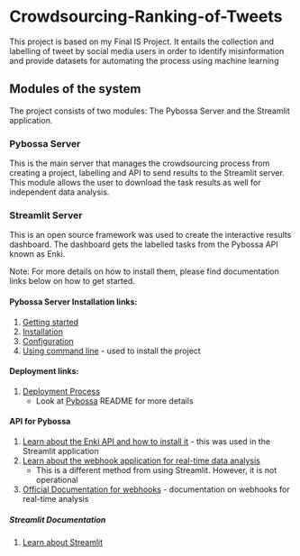 # Crowdsourcing-Ranking-of-Tweets
This project is based on my Final IS Project. It entails the collection and labelling of tweet by social media users in order to identify misinformation and provide datasets for automating the process using machine learning

## Modules of the system
The project consists of two modules: The Pybossa Server and the Streamlit application.

### Pybossa Server
This is the main server that manages the crowdsourcing process from creating a project, labelling and API to send results to the Streamlit server. This module allows the user to download the task results as well for independent data analysis.

### Streamlit Server
This is an open source framework was used to create the interactive results dashboard. The dashboard gets the labelled tasks from the Pybossa API known as Enki.

Note: For more details on how to install them, please find documentation links below on how to get started.

#### Pybossa Server Installation links:
1.	[Getting started](https://docs.pybossa.com/installation/gettingstarted/)
2.	[Installation](https://docs.pybossa.com/installation/guide/)
3.	[Configuration](https://docs.pybossa.com/installation/configuration/)
4.	[Using command line](https://docs.pybossa.com/build/pbs/) - used to install the project 

#### Deployment links:
1.	[Deployment Process](https://docs.pybossa.com/installation/deployment/)
    * Look at [Pybossa](../pybossa) README for more details

#### API for Pybossa 
1.	[Learn about the Enki API and how to install it](https://github.com/Scifabric/enki) - this was used in the Streamlit application
2.	[Learn about the webhook application for real-time data analysis](https://github.com/Scifabric/webhooks)
    * This is a different method from using Streamlit. However, it is not operational
3.	[Official Documentation for webhooks](https://docs.pybossa.com/build/webhooks/) - documentation on webhooks for real-time analysis

##### Streamlit Documentation
1.	[Learn about Streamlit](https://docs.streamlit.io/en/stable/getting_started.html)

